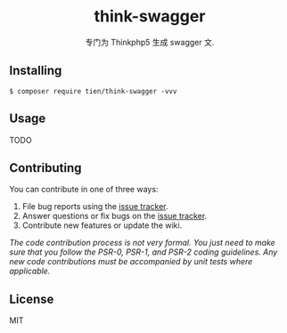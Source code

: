 <h1 align="center"> think-swagger </h1>

<p align="center"> 专门为 Thinkphp5 生成 swagger 文.</p>


## Installing

```shell
$ composer require tien/think-swagger -vvv
```

## Usage

TODO

## Contributing

You can contribute in one of three ways:

1. File bug reports using the [issue tracker](https://github.com/tien/think-swagger/issues).
2. Answer questions or fix bugs on the [issue tracker](https://github.com/tien/think-swagger/issues).
3. Contribute new features or update the wiki.

_The code contribution process is not very formal. You just need to make sure that you follow the PSR-0, PSR-1, and PSR-2 coding guidelines. Any new code contributions must be accompanied by unit tests where applicable._

## License

MIT
